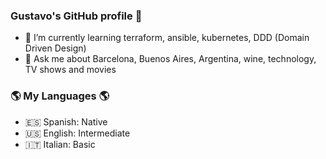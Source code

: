 ### Gustavo's GitHub profile 👋

<!--
**gnovaro/gnovaro** is a ✨ _special_ ✨ repository because its `README.md` (this file) appears on your GitHub profile.

Here are some ideas to get you started:

- 🔭 I’m currently working on ...

- 👯 I’m looking to collaborate on ...
- 🤔 I’m looking for help with ...
 ...
- 😄 Pronouns: ...
- ⚡ Fun fact: ...
-->
- 🌱 I’m currently learning terraform, ansible, kubernetes, DDD (Domain Driven Design)
- 💬 Ask me about Barcelona, Buenos Aires, Argentina, wine, technology, TV shows and movies

### 🌎 My Languages 🌎
- 🇪🇸 Spanish: Native
- 🇺🇸 English: Intermediate
- 🇮🇹 Italian: Basic
